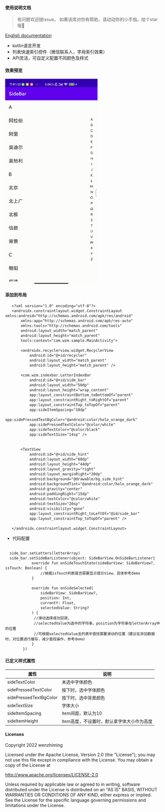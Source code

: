 #### 使用说明文档
> 有问题欢迎提issue。
> 如果该库对你有帮助，请动动你的小手指，给个star哦🤩

[English documentation](README_EN.md)

+ kotlin语言开发
+ 列表快速索引控件（微信联系人，字母索引效果）
+ API灵活，可自定义配置不同颜色及样式



#### 效果预览
<img src="https://raw.githubusercontent.com/Leo199206/SideBar/main/image/device-2021-02-19-132024.gif" width="300" heght="500" align=center />



#### 添加到布局

```
   <?xml version="1.0" encoding="utf-8"?>
   <androidx.constraintlayout.widget.ConstraintLayout xmlns:android="http://schemas.android.com/apk/res/android"
       xmlns:app="http://schemas.android.com/apk/res-auto"
       xmlns:tools="http://schemas.android.com/tools"
       android:layout_width="match_parent"
       android:layout_height="match_parent"
       tools:context="com.wzm.sample.MainActivity">

       <androidx.recyclerview.widget.RecyclerView
           android:id="@+id/recycler"
           android:layout_width="match_parent"
           android:layout_height="match_parent" />

       <com.wzm.indexbar.LetterIndexBar
           android:id="@+id/side_bar"
           android:layout_width="50dp"
           android:layout_height="wrap_content"
           app:layout_constraintBottom_toBottomOf="parent"
           app:layout_constraintRight_toRightOf="parent"
           app:layout_constraintTop_toTopOf="parent"
           app:sideItemSpacing="10dp"
           app:sidePressedTextBgColor="@android:color/holo_orange_dark"
           app:sidePressedTextColor="@color/white"
           app:sideTextColor="@color/black"
           app:sideTextSize="14sp" />
   
   
       <TextView
           android:id="@+id/side_hint"
           android:layout_width="60dp"
           android:layout_height="44dp"
           android:layout_gravity="right"
           android:layout_marginRight="20dp"
           android:background="@drawable/bg_side_hint"
           android:backgroundTint="@android:color/holo_orange_dark"
           android:gravity="center"
           android:paddingRight="15dp"
           android:textColor="@color/white"
           android:textSize="20sp"
           android:visibility="gone"
           app:layout_constraintRight_toLeftOf="@id/side_bar"
           app:layout_constraintTop_toTopOf="parent" />
   
   </androidx.constraintlayout.widget.ConstraintLayout>
```

+ 代码配置

```

  side_bar.setLetters(letterArray)
  side_bar.setSideBarListener(object: SideBarView.OnSideBarListener{
            override fun onSideTouchState(sideBarView: SideBarView?, isTouch: Boolean) {
                //根据isTouch判断是否需要显示提示View，具体参考demo
            }

            override fun onSideSelected(
                sideBarView: SideBarView?,
                position: Int,
                currentY: Float,
                selectedValue: String?
            ) {
             //滑动选择成功回调，
             //selectedValue为选中的字符串，position为字符串在letterArray中的位置
             //可根据selectedValue去列表中查找需要滑动的位置（建议在添加数据时，对位置进行缓存，减少查找操作，参考demo）
            }
        })

```


#### 已定义样式属性

| 属性  | 说明 |
| --- | --- |
| sideTextColor | 未选中字体颜色 |
| sidePressedTextColor | 按下时，选中字体颜色 |
| sidePressedTextBgColor | 按下时，选中背景颜色 |
| sideTextSize | 字体大小 | 
| sideItemSpacing | item间距，默认为10 |
| sideItemHeight | item高度，不设置时，默认拿字体大小作为高度 |

#### Licenses
Copyright 2022 wenzhiming

Licensed under the Apache License, Version 2.0 (the "License");
you may not use this file except in compliance with the License.
You may obtain a copy of the License at

   http://www.apache.org/licenses/LICENSE-2.0

Unless required by applicable law or agreed to in writing, software
distributed under the License is distributed on an "AS IS" BASIS,
WITHOUT WARRANTIES OR CONDITIONS OF ANY KIND, either express or implied.
See the License for the specific language governing permissions and
limitations under the License.